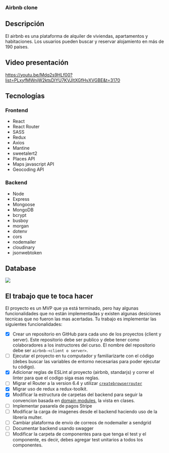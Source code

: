 ### Airbnb clone

## Descripción

El airbnb es una plataforma de alquiler de viviendas, apartamentos y habitaciones. Los usuarios pueden buscar y reservar alojamiento en más de 190 países.

## Video presentación

https://youtu.be/Mdq2s9HLf00?list=PLxyfMWnjW2ktsDlYU7KVJltXGfHvXVGBE&t=3170

## Tecnologías

### Frontend

- React
- React Router
- SASS
- Redux
- Axios
- Mantine
- sweetalert2
- Places API
- Maps javascript API
- Geocoding API

### Backend

- Node
- Express
- Mongoose
- MongoDB
- bcrypt
- busboy
- morgan
- dotenv
- cors
- nodemailer
- cloudinary
- jsonwebtoken

## Database

<img src="./.img/model.png">

## El trabajo que te toca hacer

El proyecto es un MVP que ya está terminado, pero hay algunas funcionalidades que no están implementadas y existen algunas desiciones tecnicas que no fueron las mas acertadas. Tu trabajo es implementar las siguientes funcionalidades:

- [x] Crear un repositorio en GitHub para cada uno de los proyectos (client y server). Este repositorio debe ser publico y debe tener como colaboradores a los instructores del curso. El nombre del repositorio debe ser `airbnb-<client o server>`.
- [ ] Ejecutar el proyecto en tu computador y familiarizarte con el código (debes buscar las variables de entorno necesarias para poder ejecutar tu código).
- [x] Adicionar reglas de ESLint al proyecto (airbnb, standarjs) y correr el linter para que el codigo siga esas reglas.
- [ ] Migrar el Router a la version 6.4 y utilizar [`createbrowserrouter`](https://reactrouter.com/en/main/routers/create-browser-router#createbrowserrouter)
- [x] Migrar uso de redux a redux-toolkit.
- [x] Modificar la estructura de carpetas del backend para seguir la convencion basada en [domain modules](https://alexkondov.com/tao-of-node/#structure-in-modules), la vista en clases.
- [ ] Implementar pasarela de pagos Stripe
- [ ] Modificar la carga de imagenes desde el backend haciendo uso de la libreria multer.
- [ ] Cambiar plataforma de envío de correos de nodemailer a sendgrid
- [ ] Documentar backend usando swagger
- [ ] Modificar la carpeta de componentes para que tenga el test y el componente, es decir, debes agregar test unitarios a todos los componentes.
